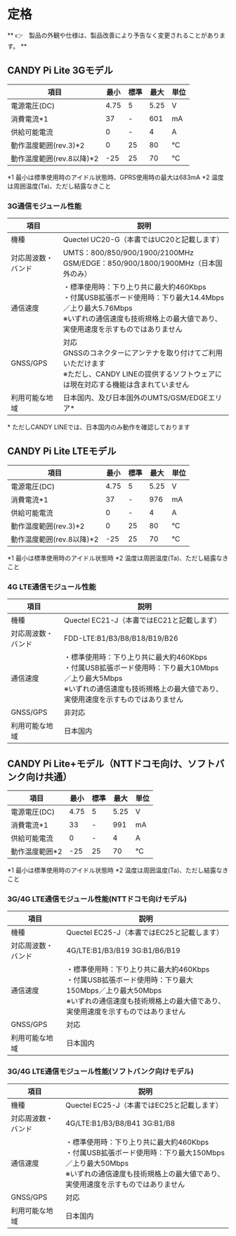 <!-- toc -->

# 定格

** 👉　製品の外観や仕様は、製品改善により予告なく変更されることがあります。 **

## CANDY Pi Lite 3Gモデル

| 項目            |  最小 | 標準 | 最大 | 単位 |
| -------------- | ----- | --- | ---- | --- |
|  電源電圧(DC)    | 4.75 |  5  | 5.25 | V   |
|  消費電流*1      | 37   |  -  | 601  | mA  |
|  供給可能電流     | 0    |  -  | 4    | A   |
|  動作温度範囲(rev.3)*2 | 0    | 25  | 80   | ℃   |
|  動作温度範囲(rev.8以降)*2 | -25  | 25  | 70   | ℃   |

\*1 最小は標準使用時のアイドル状態時、GPRS使用時の最大は683mA
\*2 温度は周囲温度(Ta)、ただし結露なきこと

### 3G通信モジュール性能

| 項目             | 説明                                  |
| --------------- | ------------------------------------- |
| 機種             | Quectel UC20-G（本書ではUC20と記載します） |
| 対応周波数・バンド | UMTS：800/850/900/1900/2100MHz<br>GSM/EDGE：850/900/1800/1900MHz（日本国外のみ）|
| 通信速度         | ・標準使用時：下り上り共に最大約460Kbps<br>・付属USB拡張ボード使用時：下り最大14.4Mbps／上り最大5.76Mbps<br>※いずれの通信速度も技術規格上の最大値であり、実使用速度を示すものではありません |
| GNSS/GPS        | 対応<br>GNSSのコネクターにアンテナを取り付けてご利用いただけます<br>※ただし、CANDY LINEの提供するソフトウェアには現在対応する機能は含まれていません |
| 利用可能な地域    | 日本国内、及び日本国外のUMTS/GSM/EDGEエリア* |

\* ただしCANDY LINEでは、日本国内のみ動作を確認しております

## CANDY Pi Lite LTEモデル

| 項目            |  最小 | 標準 | 最大 | 単位 |
| -------------- | ----- | --- | ---- | --- |
|  電源電圧(DC)    | 4.75 |  5  | 5.25 | V   |
|  消費電流*1      | 37   |  -  | 976  | mA  |
|  供給可能電流     | 0    |  -  | 4    | A   |
|  動作温度範囲(rev.3)*2 | 0    | 25  | 80   | ℃   |
|  動作温度範囲(rev.8以降)*2 | -25  | 25  | 70   | ℃   |

\*1 最小は標準使用時のアイドル状態時
\*2 温度は周囲温度(Ta)、ただし結露なきこと

### 4G LTE通信モジュール性能

| 項目             | 説明                                  |
| --------------- | ------------------------------------- |
| 機種             | Quectel EC21-J（本書ではEC21と記載します） |
| 対応周波数・バンド | FDD-LTE:B1/B3/B8/B18/B19/B26 |
| 通信速度         | ・標準使用時：下り上り共に最大約460Kbps<br>・付属USB拡張ボード使用時：下り最大10Mbps／上り最大5Mbps<br>※いずれの通信速度も技術規格上の最大値であり、実使用速度を示すものではありません |
| GNSS/GPS        | 非対応                     |
| 利用可能な地域    | 日本国内                   |

## CANDY Pi Lite+モデル（NTTドコモ向け、ソフトバンク向け共通）

| 項目            |  最小 | 標準 | 最大 | 単位 |
| -------------- | ----- | --- | ---- | --- |
|  電源電圧(DC)    | 4.75 |  5  | 5.25 | V   |
|  消費電流*1     | 33   |  -  | 991 | mA  |
|  供給可能電流     | 0    |  -  | 4    | A   |
|  動作温度範囲*2  | -25    | 25  | 70   | ℃   |

\*1 最小は標準使用時のアイドル状態時
\*2 温度は周囲温度(Ta)、ただし結露なきこと

### 3G/4G LTE通信モジュール性能(NTTドコモ向けモデル)

| 項目             | 説明                                  |
| --------------- | ------------------------------------- |
| 機種             | Quectel EC25-J（本書ではEC25と記載します） |
| 対応周波数・バンド | 4G/LTE:B1/B3/B19 3G:B1/B6/B19 |
| 通信速度         | ・標準使用時：下り上り共に最大約460Kbps<br>・付属USB拡張ボード使用時：下り最大150Mbps／上り最大50Mbps<br>※いずれの通信速度も技術規格上の最大値であり、実使用速度を示すものではありません |
| GNSS/GPS        | 対応                     |
| 利用可能な地域    | 日本国内                   |

### 3G/4G LTE通信モジュール性能(ソフトバンク向けモデル)

| 項目             | 説明                                  |
| --------------- | ------------------------------------- |
| 機種             | Quectel EC25-J（本書ではEC25と記載します） |
| 対応周波数・バンド | 4G/LTE:B1/B3/B8/B41 3G:B1/B8 |
| 通信速度         | ・標準使用時：下り上り共に最大約460Kbps<br>・付属USB拡張ボード使用時：下り最大150Mbps／上り最大50Mbps<br>※いずれの通信速度も技術規格上の最大値であり、実使用速度を示すものではありません |
| GNSS/GPS        | 対応                     |
| 利用可能な地域    | 日本国内                   |
